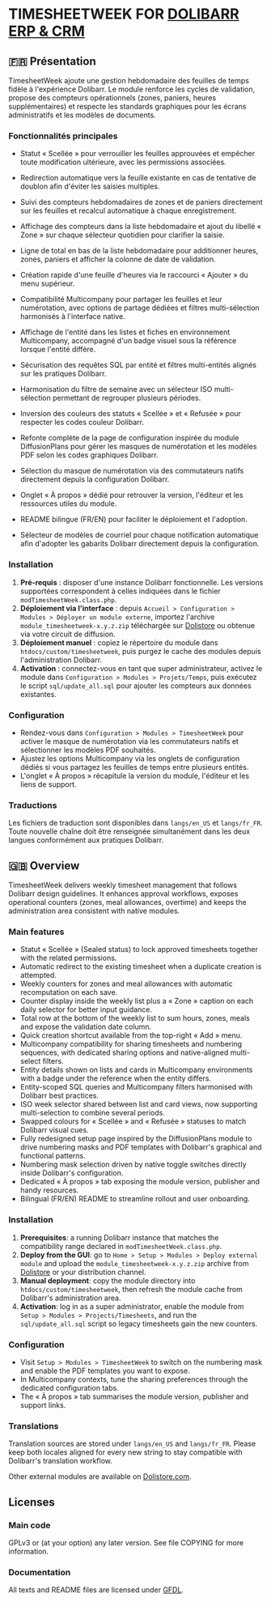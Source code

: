 # TIMESHEETWEEK FOR [DOLIBARR ERP & CRM](https://www.dolibarr.org)

## 🇫🇷 Présentation

TimesheetWeek ajoute une gestion hebdomadaire des feuilles de temps fidèle à l'expérience Dolibarr. Le module renforce les cycles de validation, propose des compteurs opérationnels (zones, paniers, heures supplémentaires) et respecte les standards graphiques pour les écrans administratifs et les modèles de documents.

### Fonctionnalités principales

- Statut « Scellée » pour verrouiller les feuilles approuvées et empêcher toute modification ultérieure, avec les permissions associées.
- Redirection automatique vers la feuille existante en cas de tentative de doublon afin d'éviter les saisies multiples.
- Suivi des compteurs hebdomadaires de zones et de paniers directement sur les feuilles et recalcul automatique à chaque enregistrement.
- Affichage des compteurs dans la liste hebdomadaire et ajout du libellé « Zone » sur chaque sélecteur quotidien pour clarifier la saisie.
- Ligne de total en bas de la liste hebdomadaire pour additionner heures, zones, paniers et afficher la colonne de date de validation.
- Création rapide d'une feuille d'heures via le raccourci « Ajouter » du menu supérieur.
- Compatibilité Multicompany pour partager les feuilles et leur numérotation, avec options de partage dédiées et filtres multi-sélection harmonisés à l'interface native.
- Affichage de l'entité dans les listes et fiches en environnement Multicompany, accompagné d'un badge visuel sous la référence lorsque l'entité diffère.
- Sécurisation des requêtes SQL par entité et filtres multi-entités alignés sur les pratiques Dolibarr.
- Harmonisation du filtre de semaine avec un sélecteur ISO multi-sélection permettant de regrouper plusieurs périodes.
- Inversion des couleurs des statuts « Scellée » et « Refusée » pour respecter les codes couleur Dolibarr.
- Refonte complète de la page de configuration inspirée du module DiffusionPlans pour gérer les masques de numérotation et les modèles PDF selon les codes graphiques Dolibarr.
- Sélection du masque de numérotation via des commutateurs natifs directement depuis la configuration Dolibarr.
- Onglet « À propos » dédié pour retrouver la version, l'éditeur et les ressources utiles du module.
- README bilingue (FR/EN) pour faciliter le déploiement et l'adoption.

- Sélecteur de modèles de courriel pour chaque notification automatique afin d'adopter les gabarits Dolibarr directement depuis la configuration.

### Installation

1. **Pré-requis** : disposer d'une instance Dolibarr fonctionnelle. Les versions supportées correspondent à celles indiquées dans le fichier `modTimesheetWeek.class.php`.
2. **Déploiement via l'interface** : depuis `Accueil > Configuration > Modules > Déployer un module externe`, importez l'archive `module_timesheetweek-x.y.z.zip` téléchargée sur [Dolistore](https://www.dolistore.com) ou obtenue via votre circuit de diffusion.
3. **Déploiement manuel** : copiez le répertoire du module dans `htdocs/custom/timesheetweek`, puis purgez le cache des modules depuis l'administration Dolibarr.
4. **Activation** : connectez-vous en tant que super administrateur, activez le module dans `Configuration > Modules > Projets/Temps`, puis exécutez le script `sql/update_all.sql` pour ajouter les compteurs aux données existantes.

### Configuration

- Rendez-vous dans `Configuration > Modules > TimesheetWeek` pour activer le masque de numérotation via les commutateurs natifs et sélectionner les modèles PDF souhaités.
- Ajustez les options Multicompany via les onglets de configuration dédiés si vous partagez les feuilles de temps entre plusieurs entités.
- L'onglet « À propos » récapitule la version du module, l'éditeur et les liens de support.

### Traductions

Les fichiers de traduction sont disponibles dans `langs/en_US` et `langs/fr_FR`. Toute nouvelle chaîne doit être renseignée simultanément dans les deux langues conformément aux pratiques Dolibarr.

## 🇬🇧 Overview

TimesheetWeek delivers weekly timesheet management that follows Dolibarr design guidelines. It enhances approval workflows, exposes operational counters (zones, meal allowances, overtime) and keeps the administration area consistent with native modules.

### Main features

- Statut « Scellée » (Sealed status) to lock approved timesheets together with the related permissions.
- Automatic redirect to the existing timesheet when a duplicate creation is attempted.
- Weekly counters for zones and meal allowances with automatic recomputation on each save.
- Counter display inside the weekly list plus a « Zone » caption on each daily selector for better input guidance.
- Total row at the bottom of the weekly list to sum hours, zones, meals and expose the validation date column.
- Quick creation shortcut available from the top-right « Add » menu.
- Multicompany compatibility for sharing timesheets and numbering sequences, with dedicated sharing options and native-aligned multi-select filters.
- Entity details shown on lists and cards in Multicompany environments with a badge under the reference when the entity differs.
- Entity-scoped SQL queries and Multicompany filters harmonised with Dolibarr best practices.
- ISO week selector shared between list and card views, now supporting multi-selection to combine several periods.
- Swapped colours for « Scellée » and « Refusée » statuses to match Dolibarr visual cues.
- Fully redesigned setup page inspired by the DiffusionPlans module to drive numbering masks and PDF templates with Dolibarr's graphical and functional patterns.
- Numbering mask selection driven by native toggle switches directly inside Dolibarr's configuration.
- Dedicated « À propos » tab exposing the module version, publisher and handy resources.
- Bilingual (FR/EN) README to streamline rollout and user onboarding.

### Installation

1. **Prerequisites**: a running Dolibarr instance that matches the compatibility range declared in `modTimesheetWeek.class.php`.
2. **Deploy from the GUI**: go to `Home > Setup > Modules > Deploy external module` and upload the `module_timesheetweek-x.y.z.zip` archive from [Dolistore](https://www.dolistore.com) or your distribution channel.
3. **Manual deployment**: copy the module directory into `htdocs/custom/timesheetweek`, then refresh the module cache from Dolibarr's administration area.
4. **Activation**: log in as a super administrator, enable the module from `Setup > Modules > Projects/Timesheets`, and run the `sql/update_all.sql` script so legacy timesheets gain the new counters.

### Configuration

- Visit `Setup > Modules > TimesheetWeek` to switch on the numbering mask and enable the PDF templates you want to expose.
- In Multicompany contexts, tune the sharing preferences through the dedicated configuration tabs.
- The « À propos » tab summarises the module version, publisher and support links.

### Translations

Translation sources are stored under `langs/en_US` and `langs/fr_FR`. Please keep both locales aligned for every new string to stay compatible with Dolibarr's translation workflow.

Other external modules are available on [Dolistore.com](https://www.dolistore.com).

## Licenses

### Main code

GPLv3 or (at your option) any later version. See file COPYING for more information.

### Documentation

All texts and README files are licensed under [GFDL](https://www.gnu.org/licenses/fdl-1.3.en.html).
